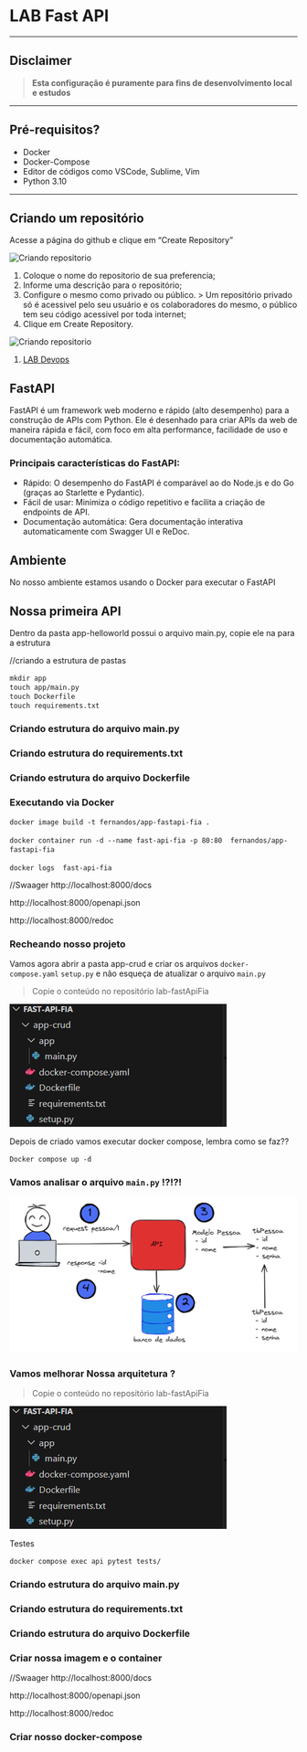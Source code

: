 # LAB Fast API
---
## Disclaimer
> **Esta configuração é puramente para fins de desenvolvimento local e estudos**
> 

---

## Pré-requisitos?
* Docker
* Docker-Compose
* Editor de códigos como VSCode, Sublime, Vim
* Python 3.10
---

## Criando um repositório

Acesse a página do github e clique em “Create Repository”

![Criando repositorio](../content/devops-01.png)


1. Coloque o nome do repositorio de sua preferencia;
2. Informe uma descrição para o repositório;
3. Configure o mesmo como privado ou público. > Um repositório privado só é acessivel
pelo seu usuário e os colaboradores do mesmo, o público tem seu código acessivel por
toda internet;
4. Clique em Create Repository.


![Criando repositorio](../content/devops-02.png)

1. [LAB Devops](../lab-devops/README.md)

## FastAPI

FastAPI é um framework web moderno e rápido (alto desempenho) para a construção de APIs com Python. Ele é desenhado para criar APIs da web de maneira rápida e fácil, com foco em alta performance, facilidade de uso e documentação automática.



### Principais características do FastAPI:

* Rápido: O desempenho do FastAPI é comparável ao do Node.js e do Go (graças ao Starlette e Pydantic).
* Fácil de usar: Minimiza o código repetitivo e facilita a criação de endpoints de API.
* Documentação automática: Gera documentação interativa automaticamente com Swagger UI e ReDoc.


## Ambiente

No nosso ambiente estamos usando o Docker para executar o FastAPI

## Nossa primeira API


Dentro da pasta app-helloworld possui o arquivo main.py, copie ele na para a estrutura


//criando a estrutura de pastas

```
mkdir app
touch app/main.py
touch Dockerfile
touch requirements.txt
```


### Criando estrutura do arquivo main.py


### Criando estrutura do requirements.txt


### Criando estrutura do arquivo Dockerfile

### Executando via Docker

```
docker image build -t fernandos/app-fastapi-fia .

docker container run -d --name fast-api-fia -p 80:80  fernandos/app-fastapi-fia

docker logs  fast-api-fia

```


//Swaager
http://localhost:8000/docs


http://localhost:8000/openapi.json


http://localhost:8000/redoc


### Recheando nosso projeto

Vamos agora abrir a pasta app-crud e criar os arquivos `docker-compose.yaml` `setup.py` e não esqueça de atualizar o arquivo `main.py`

> Copie o conteúdo no repositório lab-fastApiFia

![Estrutura pasta fastapi](content/lab-fastapi-01.png)

Depois de criado vamos executar docker compose, lembra como se faz??

```
Docker compose up -d
```

### Vamos analisar o arquivo `main.py` !?!?!


![Request/response fastapi](content/lab-fastapi-02.png)


### Vamos melhorar Nossa arquitetura ?

> Copie o conteúdo no repositório lab-fastApiFia

![Estrutura pasta fastapi](content/lab-fastapi-01.png)




Testes

```
docker compose exec api pytest tests/
```


### Criando estrutura do arquivo main.py

### Criando estrutura do requirements.txt


### Criando estrutura do arquivo Dockerfile


### Criar nossa imagem e o container





//Swaager
http://localhost:8000/docs


http://localhost:8000/openapi.json


http://localhost:8000/redoc


### Criar nosso docker-compose
